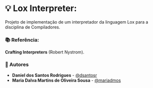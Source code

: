 # 💡 Lox Interpreter:
Projeto de implementação de um interpretador da linguagem Lox para a disciplina de Compiladores.

### 📚 Referência:
**Crafting Interpreters** (Robert Nystrom).

### 👥 Autores
* **Daniel dos Santos Rodrigues** - [@dsantosr](https://github.com/dsantosr)
* **Maria Dalva Martins de Oliveira Sousa** - [@mariadmos](https://github.com/mariadmos)
